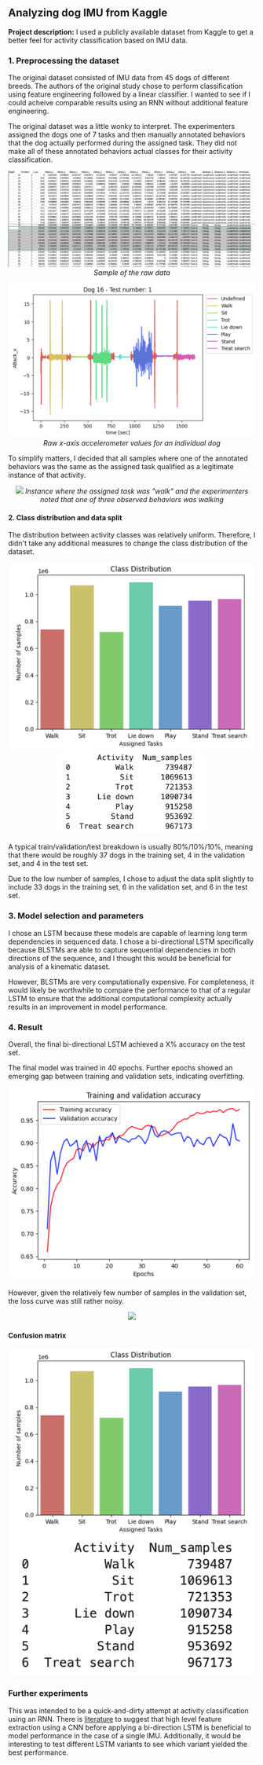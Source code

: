 ## Analyzing dog IMU from Kaggle

**Project description:** I used a publicly available dataset from Kaggle to get a better feel for activity classification based on IMU data.

### 1. Preprocessing the dataset

The original dataset consisted of IMU data from 45 dogs of different breeds. 
The authors of the original study chose to perform classification using feature engineering followed by a linear classifier. I wanted to see if I could acheive comparable results using an RNN without additional feature engineering.  

The original dataset was a little wonky to interpret. The experimenters assigned the dogs one of 7 tasks and then manually annotated behaviors that the dog actually performed during the assigned task. They did not make all of these annotated behaviors actual classes for their activity classification.

<p align="center">
<img src="images/dog_imu_analysis/raw_data.png" description="Sample of the raw data"/>
 <em>Sample of the raw data</em>
</p>

<p align="center">
<img src="images/dog_imu_analysis/time_series_dog_16_ax.png"/>
 <em>Raw x-axis accelerometer values for an individual dog</em>
</p>

To simplify matters, I decided that all samples where one of the annotated behaviors was the same as the assigned task qualified as a legitimate instance of that activity.  

<p align="center">
<img src="images/dummy_thumbnail.jpg?raw=true"/>
 <em>Instance where the assigned task was "walk" and the experimenters noted that one of three observed behaviors was walking</em>
</p>

#### 2. Class distribution and data split
The distribution between activity classes was relatively uniform. Therefore, I didn't take any additional measures to change the class distribution of the dataset.  

<p align="center">
<img src="images/dog_imu_analysis/class_distribution_bar_graph.png" alt="app-screen" width="500" /> </br>
<img src="images/dog_imu_analysis/class_distribution_numbers.png" alt="app-screen" width="300"/>
</p>

A typical train/validation/test breakdown is usually 80%/10%/10%, meaning that there would be roughly 37 dogs in the training set, 4 in the validation set, and 4 in the test set.

Due to the low number of samples, I chose to adjust the data split slightly to include 33 dogs in the training set, 6 in the validation set, and 6 in the test set.

### 3. Model selection and parameters
I chose an LSTM because these models are capable of learning long term dependencies in sequenced data. I chose a bi-directional LSTM specifically because BLSTMs are able to capture sequential dependencies in both directions of the sequence, and I thought this would be beneficial for analysis of a kinematic dataset.  

However, BLSTMs are very computationally expensive. For completeness, it would likely be worthwhile to compare the performance to that of a regular LSTM to ensure that the additional computational complexity actually results in an improvement in model performance.

### 4. Result
Overall, the final bi-directional LSTM achieved a X% accuracy on the test set.  

The final model was trained in 40 epochs. Further epochs showed an emerging gap between training and validation sets, indicating overfitting.  

<p align="center">
<img src="images/dog_imu_analysis/accuracy_iteration_3.png" alt="app-screen" width="500"/>
</p>

However, given the relatively few number of samples in the validation set, the loss curve was still rather noisy.    

<p align="center">
<img src = "images/dummy_thumbnail.jpg?raw=true"/>
</p>

#### Confusion matrix

<p align="center">
<img src="images/dog_imu_analysis/class_distribution_bar_graph.png" alt="app-screen" width="500" />
<img src="images/dog_imu_analysis/class_distribution_numbers.png" alt="app-screen" width="500"/>
</p>


### Further experiments
This was intended to be a quick-and-dirty attempt at activity classification using an RNN. There is [literature](https://www.researchgate.net/publication/337629344_A_Bidirectional_LSTM_for_Estimating_Dynamic_Human_Velocities_from_a_Single_IMU) to suggest that high level feature extraction using a CNN before applying a bi-direction LSTM is beneficial to model performance in the case of a single IMU. Additionally, it would be interesting to test different LSTM variants to see which variant yielded the best performance.
 
<!---
```javascript
if (isAwesome){
  return true
}
```

### 2. Assess assumptions on which statistical inference will be based

```javascript
if (isAwesome){
  return true
}
```

### 3. Support the selection of appropriate statistical tools and techniques

<img src="images/dummy_thumbnail.jpg?raw=true"/>

### 4. Provide a basis for further data collection through surveys or experiments

Sed ut perspiciatis unde omnis iste natus error sit voluptatem accusantium doloremque laudantium, totam rem aperiam, eaque ipsa quae ab illo inventore veritatis et quasi architecto beatae vitae dicta sunt explicabo. 

For more details see [GitHub Flavored Markdown](https://guides.github.com/features/mastering-markdown/). --->

